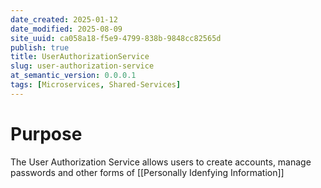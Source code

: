 ```yaml
---
date_created: 2025-01-12
date_modified: 2025-08-09
site_uuid: ca058a18-f5e9-4799-838b-9848cc82565d
publish: true
title: UserAuthorizationService
slug: user-authorization-service
at_semantic_version: 0.0.0.1
tags: [Microservices, Shared-Services]
---
```

# Purpose
The User Authorization Service allows users to create accounts, manage passwords and other forms of [[Personally Idenfying Information]]

